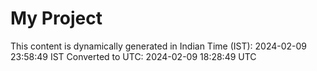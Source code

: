 # My Project

This content is dynamically generated in Indian Time (IST): 2024-02-09 23:58:49 IST
Converted to UTC: 2024-02-09 18:28:49 UTC
